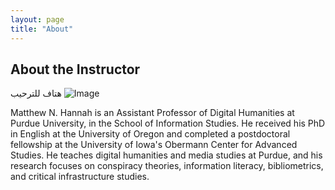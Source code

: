 ```yaml
---
layout: page
title: "About"
---
```

## About the Instructor
هتاف للترحيب
![Image](https://0.academia-photos.com/924145/345745/36882688/s200_matthew.hannah.jpg) 

Matthew N. Hannah is an Assistant Professor of Digital Humanities at Purdue University, in the School of Information Studies. He received his PhD in English at the University of Oregon and completed a postdoctoral fellowship at the University of Iowa's Obermann Center for Advanced Studies. He teaches digital humanities and media studies at Purdue, and his research focuses on conspiracy theories, information literacy, bibliometrics, and critical infrastructure studies.
